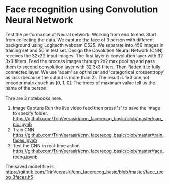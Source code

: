 # Face recognition using Convolution Neural Network

Test the performance of Neural network. Working from end to end. Start from collecting the data. We capture the face of 3 person with different background using Logitecth webcam C525. We separate into 450 images in training set and 50 in test set. Design the Covolution Neural Network (CNN) receives the 32x32 input images. The first layer is convolution layer with 32 3x3 filters. Feed the process images through 2x2 max pooling and pass them to second convolution layer with 32 3x3 filters. Then flatten it to fully connected layer. We use 'adam' as optimizer and 'categorical_crossentropy' as loss (because the output is more than 2). The result is 1x3 one hot encoder matrix such as [0, 1, 0]. The index of maximum value tell us the name of the person.

Thre are 3 notebooks here. <br>
1) Image Capture
Run the live video feed then press 's' to save the image to specify folder.
https://github.com/TrinVeerasiri/cnn_facerecog_basic/blob/master/cap_pic.ipynb
2) Train CNN
https://github.com/TrinVeerasiri/cnn_facerecog_basic/blob/master/train_faces.ipynb
3) Test the CNN in real-time action
https://github.com/TrinVeerasiri/cnn_facerecog_basic/blob/master/face_recog.ipynb

The saved model file is <br>
https://github.com/TrinVeerasiri/cnn_facerecog_basic/blob/master/face_recog_3faces.h5

